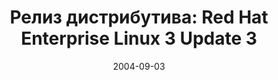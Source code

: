 ---
layout: post
title:  "Релиз дистрибутива: Red Hat Enterprise Linux 3 Update 3"
date: 2004-09-03   
---